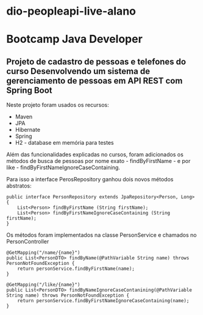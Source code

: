 # dio-peopleapi-live-alano
<H1>Bootcamp Java Developer</H1>
<H2>Projeto de cadastro de pessoas e telefones do curso Desenvolvendo um sistema de gerenciamento de pessoas em API REST com Spring Boot </H2>

Neste projeto foram usados os recursos:

* Maven
* JPA
* Hibernate
* Spring
* H2 - database em memória para testes

Além das funcionalidades explicadas no cursos, foram adicionados os métodos de busca de pessoas por nome exato - findByFirstName - e por like - findByFirstNameIgnoreCaseContaining.

Para isso a interface PerosRepository ganhou dois novos métodos abstratos:

    
   
    public interface PersonRepository extends JpaRepository<Person, Long> {
        List<Person> findByFirstName (String firstName);
        List<Person> findByFirstNameIgnoreCaseContaining (String firstName);
    }





    
    

Os métodos foram implementados na classe PersonService e chamados no PersonController

    @GetMapping("/name/{name}")
    public List<PersonDTO> findByName(@PathVariable String name) throws PersonNotFoundException {
        return personService.findByFirstName(name);
    }

    @GetMapping("/like/{name}")
    public List<PersonDTO> findByNameIgnoreCaseContanining(@PathVariable String name) throws PersonNotFoundException {
        return personService.findByFirstNameIgnoreCaseContaining(name);
    }


